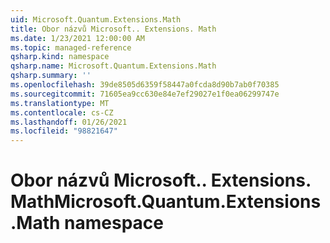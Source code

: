 ```yaml
---
uid: Microsoft.Quantum.Extensions.Math
title: Obor názvů Microsoft.. Extensions. Math
ms.date: 1/23/2021 12:00:00 AM
ms.topic: managed-reference
qsharp.kind: namespace
qsharp.name: Microsoft.Quantum.Extensions.Math
qsharp.summary: ''
ms.openlocfilehash: 39de8505d6359f58447a0fcda8d90b7ab0f70385
ms.sourcegitcommit: 71605ea9cc630e84e7ef29027e1f0ea06299747e
ms.translationtype: MT
ms.contentlocale: cs-CZ
ms.lasthandoff: 01/26/2021
ms.locfileid: "98821647"
---
```

# <a name="microsoftquantumextensionsmath-namespace"></a><span data-ttu-id="6676b-102">Obor názvů Microsoft.. Extensions. Math</span><span class="sxs-lookup"><span data-stu-id="6676b-102">Microsoft.Quantum.Extensions.Math namespace</span></span>



